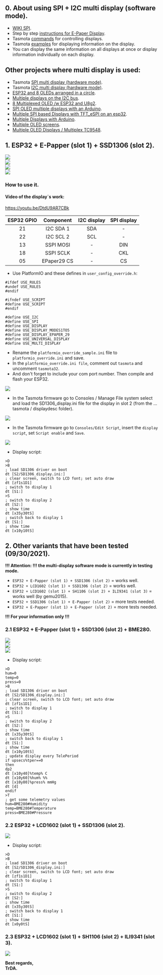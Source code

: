 ## 0. About using SPI + I2C multi display (software mode).   
 - [WIKI SPI](https://en.wikipedia.org/wiki/Serial_Peripheral_Interface).  
 - Step by step [instructions for E-Paper Display](https://github.com/arendst/Tasmota/discussions/11850).  
 - Tasmota [commands](https://tasmota.github.io/docs/Commands/#displays) for controlling displays.  
 - Tasmota [examples](https://tasmota.github.io/docs/Displays/#rule-examples-for-scripting-examples-see-scripting-docs) for displaying information on the display.  
 - You can display the same information on all displays at once or display information individually on each display.

## Other projects where multi display is used:
 - Tasmota [SPI multi display (hardware mode)](https://github.com/arendst/Tasmota/discussions/13161).  
 - Tasmota [I2C multi display (hardware mode)](https://github.com/arendst/Tasmota/discussions/13166).  
 - [ESP32 and 8 OLEDs arranged in a circle](https://youtu.be/KZTIBoHtouM). 
 - [Multiple displays on the I2C bus](https://www.youtube.com/watch?v=E9FTQyBYwAE).  
 - [8 Multiplexed OLED /w ESP32 and U8g2](https://www.youtube.com/watch?v=aMgIxXwtHbw).  
 - [SPI OLED multiple displays with an Arduino](https://youtu.be/YCkFFtVEEG4).  
 - [Multiple SPI based Displays with TFT_eSPI on an esp32](https://youtu.be/cCgNHIHijhs).  
 - [Multiple Displays with Arduino](https://youtu.be/yef23sJjiU0).  
 - [Multiple OLED screens](https://youtu.be/TOMkXJWdB4w).  
 - [Multiple OLED Displays / Multiplex TC9548](https://youtu.be/Y9OyLMUgoFk).  

## 1. ESP32 + E-Papper (slot 1) + SSD1306 (slot 2).
![](https://raw.githubusercontent.com/TrDA-hab/Projects/master/SPI%20%2B%20I2S%20multi%20display/4181.jpg)  
![](https://raw.githubusercontent.com/TrDA-hab/Projects/master/SPI%20%2B%20I2S%20multi%20display/4182.jpg)   
![](https://raw.githubusercontent.com/TrDA-hab/Projects/master/SPI%20%2B%20I2S%20multi%20display/20210929_193251.jpg)   
![](https://raw.githubusercontent.com/TrDA-hab/Projects/master/SPI%20%2B%20I2S%20multi%20display/20210925_203145.jpg)   

### How to use it.  
#### Video of the display`s work:   
https://youtu.be/DtdU9AR7CBk   

ESP32 GPIO|Component|I2C display|SPI display|
:-:|:-:|:-:|:-:
21|I2C SDA 1|SDA|-
22|I2C SCL 2|SCL|-
13|SSPI MOSI|-|DIN
18|SSPI SCLK|-|CKL
05|EPaper29 CS|-|CS

 - Use PlatformIO and these defines in `user_config_override.h`:    

`#ifdef USE_RULES`   
`#undef USE_RULES`   
`#endif`   

`#ifndef USE_SCRIPT`   
`#define USE_SCRIPT`   
`#endif`    

`#define USE_I2C`  
`#define USE_SPI`  
`#define USE_DISPLAY`  
`#define USE_DISPLAY_MODES1TO5`  
`#define USE_DISPLAY_EPAPER_29`   
`#define USE_UNIVERSAL_DISPLAY`  
`#define USE_MULTI_DISPLAY`  

- Rename the `platformio_override_sample.ini` file to `platformio_override.ini` and save.  
- In the `platformio_override.ini file`, comment out `tasmota` and uncomment `tasmota32`.   
- And don't forget to include your com port number. Then compile and flash your ESP32.  

![](https://raw.githubusercontent.com/TrDA-hab/Projects/master/SPI%20%2B%20I2S%20multi%20display/004.jpg)   

- In the Tasmota firmware go to Consoles / Manage File system select and load the SD1306_display.ini file for the display in slot 2 (from the ... tasmota / displaydesc folder).     

![](https://raw.githubusercontent.com/TrDA-hab/Projects/master/SPI%20%2B%20I2S%20multi%20display/006.jpg)  

- In the Tasmota firmware go to `Consoles/Edit Script`, insert the `display script`, set `Script enable` and `Save`.    

![](https://raw.githubusercontent.com/TrDA-hab/Projects/master/SPI%20%2B%20I2S%20multi%20display/007.jpg)     

- Display script:   
```arduino
>D
>B
; load SD1306 driver on boot
dt [S2/SD1306_display.ini:]
; clear screen, switch to LCD font; set auto draw
dt [zf1s1D1]
; switch to display 1
dt [S1:]
>S
; switch to display 2
dt [S2:]
; show time
dt [x35y30tS]
; switch back to display 1
dt [S1:]
; show time
dt [x10y10tS]
```

## 2. Other variants that have been tested (09/30/2021).  

**!!! Attention: !!! the multi-display software mode is currently in testing mode.**
- `ESP32 + E-Papper (slot 1) + SSD1306 (slot 2)` = works well.
- `ESP32 + LCD1602 (slot 1) + SSD1306 (slot 2)` = works well.
- `ESP32 + LCD1602 (slot 1) + SH1106 (slot 2) + ILI9341 (slot 3)` = works well (by gemu2015).
- `ESP32 + SSD1306 (slot 1) + E-Papper (slot 2)` = more tests needed.
- `ESP32 + E-Papper (slot 1) + E-Papper (slot 2)` = more tests needed.

**!!! For your information only !!!**

### 2.1 ESP32 + E-Papper (slot 1) + SSD1306 (slot 2) + BME280.
![](https://raw.githubusercontent.com/TrDA-hab/Projects/master/SPI%20%2B%20I2S%20multi%20display/4183.jpg)  
![](https://raw.githubusercontent.com/TrDA-hab/Projects/master/SPI%20%2B%20I2S%20multi%20display/4184.jpg)   
![](https://raw.githubusercontent.com/TrDA-hab/Projects/master/SPI%20%2B%20I2S%20multi%20display/20211001_201308.jpg)   

- Display script:   
```arduino
>D
hum=0
temp=0
press=0
>B
; load SD1306 driver on boot
dt [S2/SD1306_display.ini:]
; clear screen, switch to LCD font; set auto draw
dt [zf1s1D1]
; switch to display 1
dt [S1:]
>S
; switch to display 2
dt [S2:]
; show time
dt [x35y30tS]
; switch back to display 1
dt [S1:]
; show time
dt [x10y10tS]
; update display every TelePeriod
if upsecs%tper==0
then
dp2
dt [x10y40]%temp% C
dt [x10y60]%hum% %%
dt [x10y80]%press% mmHg
dt [d]
endif
>T
; get some telemetry values
hum=BME280#Humidity
temp=BME280#Temperature
press=BME280#Pressure 
```

### 2.2 ESP32 + LCD1602 (slot 1) + SSD1306 (slot 2).
![](https://raw.githubusercontent.com/TrDA-hab/Projects/master/SPI%20%2B%20I2S%20multi%20display/20210930_192427.jpg)   

- Display script:  
```arduino
>D
>B
; load SD1306 driver on boot
dt [S2/SD1306_display.ini:]
; clear screen, switch to LCD font; set auto draw
dt [zf1s1D1]
; switch to display 1
dt [S1:]
>S
; switch to display 2
dt [S2:]
; show time
dt [x35y30tS]
; switch back to display 1
dt [S1:]
; show time
dt [x0y0tS]
```
### 2.3 ESP32 + LCD1602 (slot 1) + SH1106 (slot 2) + ILI9341 (slot 3).
![](https://raw.githubusercontent.com/TrDA-hab/Projects/master/SPI%20%2B%20I2S%20multi%20display/135485038-27a4424a-ceab-4fd4-b336-98639d72201f.jpg)   

**Best regards,   
TrDA.**

